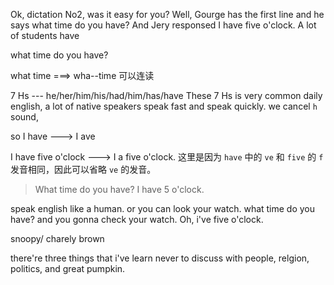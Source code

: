 Ok, dictation No2, was it easy for you? Well, Gourge has the first line
and he says what time do you have? And Jery responsed I have five o'clock.
A lot of students have 

what time do you have?

what time ===> wha--time 可以连读

7 Hs --- he/her/him/his/had/him/has/have
These 7 Hs is very common daily english, a lot of native speakers speak fast and speak quickly.
we cancel `h` sound, 

so I have ---> I ave 

I have five o'clock ---> I a five o'clock.
这里是因为 `have` 中的 `ve` 和 `five` 的 `f` 发音相同，因此可以省略 `ve` 的发音。

> What time do you have?
> I have 5 o'clock.

speak english like a human.
or you can look your watch. what time do you have? and you gonna check your watch.
Oh, i've five o'clock.

snoopy/ charely brown

there're three things that i've learn never to discuss with people, relgion, politics, and great pumpkin.